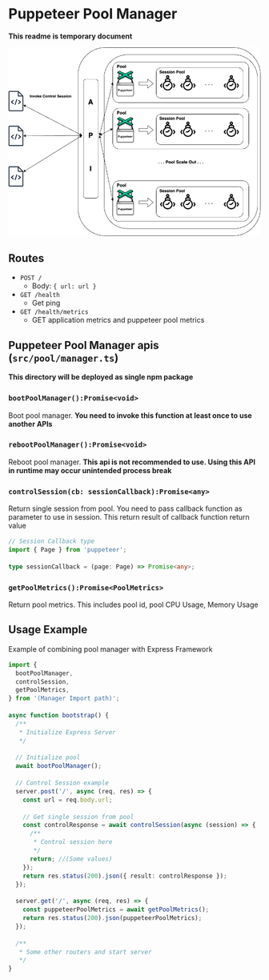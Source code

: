 # Puppeteer Pool Manager

**This readme is temporary document**

<p align="center">
  <img src="./diagram/diagram2.png" alt="Image description">
</p>

## Routes

- `POST /`
  - Body: `{ url: url }`
- `GET /health`
  - Get ping
- `GET /health/metrics`
  - GET application metrics and puppeteer pool metrics

## Puppeteer Pool Manager apis (`src/pool/manager.ts`)

**This directory will be deployed as single npm package**

### `bootPoolManager():Promise<void>`

Boot pool manager. **You need to invoke this function at least once to use another APIs**

### `rebootPoolManager():Promise<void>`

Reboot pool manager. **This api is not recommended to use. Using this API in runtime may occur unintended process break**

### `controlSession(cb: sessionCallback):Promise<any>`

Return single session from pool. You need to pass callback function as parameter to use in session. This return result of callback function return value

```typescript
// Session Callback type
import { Page } from 'puppeteer';

type sessionCallback = (page: Page) => Promise<any>;
```

### `getPoolMetrics():Promise<PoolMetrics>`

Return pool metrics. This includes pool id, pool CPU Usage, Memory Usage

## Usage Example

Example of combining pool manager with Express Framework

```typescript
import {
  bootPoolManager,
  controlSession,
  getPoolMetrics,
} from '(Manager Import path)';

async function bootstrap() {
  /**
   * Initialize Express Server
   */

  // Initialize pool
  await bootPoolManager();

  // Control Session example
  server.post('/', async (req, res) => {
    const url = req.body.url;

    // Get single session from pool
    const controlResponse = await controlSession(async (session) => {
      /**
       * Control session here
       */
      return; //(Some values)
    });
    return res.status(200).json({ result: controlResponse });
  });

  server.get('/', async (req, res) => {
    const puppeteerPoolMetrics = await getPoolMetrics();
    return res.status(200).json(puppeteerPoolMetrics);
  });

  /**
   * Some other routers and start server
   */
}
```
